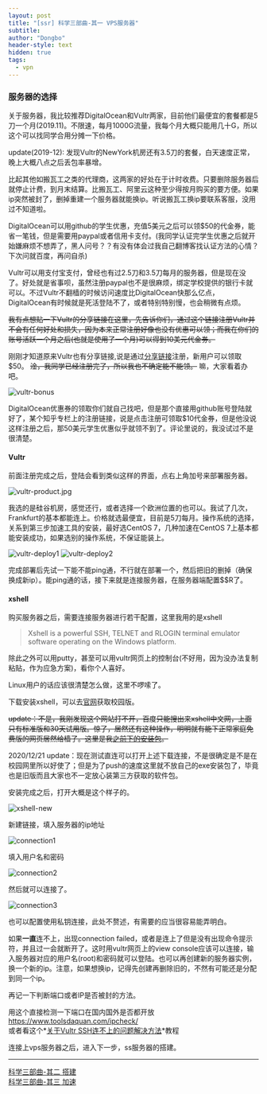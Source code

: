 ```yaml
---
layout: post
title: "[ssr] 科学三部曲-其一 VPS服务器"
subtitle: 
author: "Dongbo"
header-style: text
hidden: true
tags:
  - vpn
---
```



### 服务器的选择

关于服务器，我比较推荐DigitalOcean和Vultr两家，目前他们最便宜的套餐都是5刀一个月(2019.11)。不限速，每月1000G流量，我每个月大概只能用几十G，所以这个可以找同学合用分摊一下价格。

update(2019-12): 发现Vultr的NewYork机房还有3.5刀的套餐，白天速度正常，晚上大概八点之后丢包率暴增。

比起其他如搬瓦工之类的代理商，这两家的好处在于计时收费。只要删除服务器后就停止计费，到月末结算。比搬瓦工、阿里云这种至少得按月购买的要方便。如果ip突然被封了，删掉重建一个服务器就能换ip。听说搬瓦工换ip要联系客服，没用过不知道啦。

DigitalOcean可以用github的学生优惠，充值5美元之后可以领$50的代金券，能省一笔钱，但是需要用paypal或者信用卡支付。(我同学认证完学生优惠之后就开始嫌麻烦不想弄了，黑人问号？？有没有体会过我自己翻博客找认证方法的心情？下次问就百度，再问自杀)

Vultr可以用支付宝支付，曾经也有过2.5刀和3.5刀每月的服务器，但是现在没了。好处就是省事呗，虽然注册paypal也不是很麻烦，绑定学校提供的银行卡就可以。不过Vultr不翻樯的时候访问速度比DigitalOcean快那么亿点，DigitalOcean有时候就是死活登陆不了，或者特别特别慢，也会稍微有点烦。

~~我有点想贴一下Vultr的分享链接在这里，先告诉你们，通过这个链接注册Vultr并不会有任何好处和损失，因为本来正常注册好像也没有优惠可以领；而我在你们的账号活跃一个月之后(也就是使用了一个月)可以得到10美元代金券。~~

刚刚才知道原来Vultr也有分享链接,说是通过[分享链接][1]注册，新用户可以领取$50。 ~~淦，我同学已经注册完了，所以我也不确定能不能领。~~ 嘛，大家看着办吧。

![vultr-bonus](/img/in-post/post-ssr/vultr-affiliate.jpg)

DigitalOcean优惠券的领取你们就自己找吧，但是那个直接用github账号登陆就好了，某个知乎专栏上的注册链接，说是点击注册可领取$10代金券，但是他没说这样注册之后，那50美元学生优惠似乎就领不到了。评论里说的，我没试过不是很清楚。

#### Vultr

前面注册完成之后，登陆会看到类似这样的界面，点右上角加号来部署服务器。

![vultr-product.jpg](/img/in-post/post-ssr/vultr-product.jpg)

我选的是硅谷机房，感觉还行，或者选择一个欧洲位置的也可以。我试了几次，Frankfurt的基本都能连上。价格就选最便宜，目前是5刀每月。操作系统的选择，关系到第三步加速工具的安装，最好选CentOS 7，几种加速在CentOS 7上基本都能安装成功，如果选别的操作系统，不保证能装上。

![vultr-deploy1](/img/in-post/post-ssr/vultr-deploy1.jpg)
![vultr-deploy2](/img/in-post/post-ssr/vultr-deploy2.jpg)

完成部署后先试一下能不能ping通，不行就在部署一个，然后把旧的删掉（确保换成新ip）。能ping通的话，接下来就是连接服务器，在服务器端配置$$R了。

#### xshell

购买服务器之后，需要连接服务器进行若干配置，这里我用的是xshell

> Xshell is a powerful SSH, TELNET and RLOGIN terminal emulator software operating on the Windows platform.

除此之外可以用putty，甚至可以用vultr网页上的控制台(不好用，因为没办法复制粘贴，作为应急方案)，看你个人喜好。

Linux用户的话应该很清楚怎么做，这里不啰嗦了。

下载安装xshell，可以去[官网](https://www.netsarang.com/zh/free-for-home-school/)获取校园版。

~~update：不是，我刚发现这个网站打不开，百度只能搜出来xshell中文网，上面只有标准版和30天试用版。惊了，居然还有这种操作，明明就有能下正常家庭免费版的网页居然给樯了。这里是我[之前下的安装包][3]。~~

2020/12/21 update：现在测试直连可以打开上述下载连接，不是很确定是不是在校园网里所以好使了；但是为了push的速度这里就不放自己的exe安装包了，毕竟也是旧版而且大家也不一定放心装第三方获取的软件包。

安装完成之后，打开大概是这个样子的。

![xshell-new](/img/in-post/post-ssr/xshell-new.jpg)

新建链接，填入服务器的ip地址

![connection1](/img/in-post/post-ssr/xshell-new-connection.jpg)

填入用户名和密码

![connection2](/img/in-post/post-ssr/xshell-new-connection2.jpg)

然后就可以连接了。

![connection3](/img/in-post/post-ssr/xshell-connection3.jpg)

也可以配置使用私钥连接，此处不赘述，有需要的应当很容易能弄明白。

如果**一直**连不上，出现connection failed，或者是连上了但是没有出现命令提示符，并且过一会就断开了。这时用vultr网页上的view console应该可以连接，输入服务器对应的用户名(root)和密码就可以登陆。也可以再创建新的服务器实例，换一个新的ip。注意，如果想换ip，记得先创建再删除旧的，不然有可能还是分配到同一个ip。

再记一下判断端口或者IP是否被封的方法。

用这个直接检测一下端口在国内国外是否都开放 <https://www.toolsdaquan.com/ipcheck/>   
或者看这个*[关于Vultr SSH连不上的问题解决方法](https://www.vultrblog.com/vultr-ssh-cant-connect/.html)*教程


连接上vps服务器之后，进入下一步，ss服务器的搭建。

-------------

[科学三部曲-其二 搭建](/2019/11/15/ssr2)    
[科学三部曲-其三 加速](/2019/11/15/ssr3)  

[1]: https://www.vultr.com/?ref=8150688-4F
[3]: https://dongb0.github.io